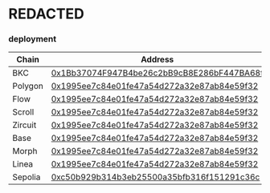 # REDACTED

### deployment 
| Chain   | Address |
|---------|---------|
| BKC  | [0x1Bb37074F947B4be26c2bB9cB8E286bF447BA68f](https://testnet.bkcscan.com/address/0x1Bb37074F947B4be26c2bB9cB8E286bF447BA68f) |
| Polygon | [0x1995ee7c84e01fe47a54d272a32e87ab84e59f32](https://amoy.polygonscan.com/address/0x1995ee7c84e01fe47a54d272a32e87ab84e59f32#code) |
| Flow    | [0x1995ee7c84e01fe47a54d272a32e87ab84e59f32](https://evm-testnet.flowscan.io/address/0x1995eE7C84E01fe47A54D272a32e87Ab84E59F32) |
| Scroll  | [0x1995ee7c84e01fe47a54d272a32e87ab84e59f32](https://sepolia.scrollscan.com/address/0x1995eE7C84E01fe47A54D272a32e87Ab84E59F32) |
| Zircuit | [0x1995ee7c84e01fe47a54d272a32e87ab84e59f32](https://explorer.testnet.zircuit.com/address/0x1995eE7C84E01fe47A54D272a32e87Ab84E59F32) |
| Base    | [0x1995ee7c84e01fe47a54d272a32e87ab84e59f32](https://sepolia.basescan.org/address/0x1995eE7C84E01fe47A54D272a32e87Ab84E59F32) |
| Morph   | [0x1995ee7c84e01fe47a54d272a32e87ab84e59f32](https://explorer-holesky.morphl2.io/address/0x1995eE7C84E01fe47A54D272a32e87Ab84E59F32) |
| Linea   | [0x1995ee7c84e01fe47a54d272a32e87ab84e59f32](https://sepolia.lineascan.build/address/0x1995eE7C84E01fe47A54D272a32e87Ab84E59F32) |
| Sepolia   | [0xc50b929b314b3eb25500a35bfb316f151291c36c](https://sepolia.etherscan.io/address/0xc50b929b314b3eb25500a35bfb316f151291c36c) |

